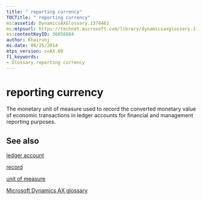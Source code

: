 ```yaml
---
title: " reporting currency"
TOCTitle: " reporting currency"
ms:assetid: DynamicsAXGlossary.1370461
ms:mtpsurl: https://technet.microsoft.com/library/dynamicsaxglossary.1370461(v=AX.60)
ms:contentKeyID: 36056864
author: Khairunj
ms.date: 08/25/2014
mtps_version: v=AX.60
f1_keywords:
- Glossary.reporting currency
---
```


# reporting currency

The monetary unit of measure used to record the converted monetary value of economic transactions in ledger accounts for financial and management reporting purposes.

## See also

[ledger account](ledger-account.md)

[record](record.md)

[unit of measure](unit-of-measure.md)

[Microsoft Dynamics AX glossary](glossary/microsoft-dynamics-ax-glossary.md)

  


